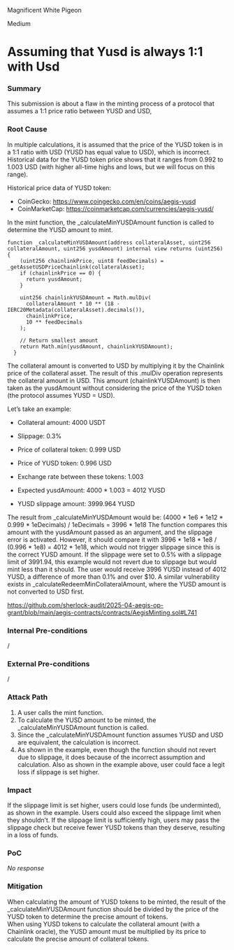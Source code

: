 Magnificent White Pigeon

Medium

# Assuming that Yusd is always 1:1 with Usd

### Summary

This submission is about a flaw in the minting process of a protocol that assumes a 1:1 price ratio between YUSD and USD,



### Root Cause

In multiple calculations, it is assumed that the price of the YUSD token is in a 1:1 ratio with USD (YUSD has equal value to USD), which is incorrect. Historical data for the YUSD token price shows that it ranges from 0.992 to 1.003 USD (with higher all-time highs and lows, but we will focus on this range).

Historical price data of YUSD token:  
- CoinGecko: https://www.coingecko.com/en/coins/aegis-yusd  
- CoinMarketCap: https://coinmarketcap.com/currencies/aegis-yusd/

In the mint function, the _calculateMinYUSDAmount function is called to determine the YUSD amount to mint.
```solidity
function _calculateMinYUSDAmount(address collateralAsset, uint256 collateralAmount, uint256 yusdAmount) internal view returns (uint256) {
    (uint256 chainlinkPrice, uint8 feedDecimals) = _getAssetUSDPriceChainlink(collateralAsset);
    if (chainlinkPrice == 0) {
      return yusdAmount;
    }

    uint256 chainlinkYUSDAmount = Math.mulDiv(
      collateralAmount * 10 ** (18 - IERC20Metadata(collateralAsset).decimals()),
      chainlinkPrice,
      10 ** feedDecimals
    );

    // Return smallest amount
    return Math.min(yusdAmount, chainlinkYUSDAmount);
  }

```
The collateral amount is converted to USD by multiplying it by the Chainlink price of the collateral asset. The result of this .mulDiv operation represents the collateral amount in USD. This amount (chainlinkYUSDAmount) is then taken as the yusdAmount without considering the price of the YUSD token (the protocol assumes YUSD = USD).

Let’s take an example:  
- Collateral amount: 4000 USDT  

- Slippage: 0.3%  

- Price of collateral token: 0.999 USD  

- Price of YUSD token: 0.996 USD  

- Exchange rate between these tokens: 1.003  

- Expected yusdAmount: 4000 * 1.003 = 4012 YUSD  

- YUSD slippage amount: 3999.964 YUSD

The result from _calculateMinYUSDAmount would be:
(4000 * 1e6 * 1e12 * 0.999 * 1eDecimals) / 1eDecimals = 3996 * 1e18
The function compares this amount with the yusdAmount passed as an argument, and the slippage error is activated. However, it should compare it with 3996 * 1e18 * 1e8 / (0.996 * 1e8) = 4012 * 1e18, which would not trigger slippage since this is the correct YUSD amount.
If the slippage were set to 0.5% with a slippage limit of 3991.94, this example would not revert due to slippage but would mint less than it should. The user would receive 3996 YUSD instead of 4012 YUSD, a difference of more than 0.1% and over $10.
A similar vulnerability exists in _calculateRedeemMinCollateralAmount, where the YUSD amount is not converted to USD first.

https://github.com/sherlock-audit/2025-04-aegis-op-grant/blob/main/aegis-contracts/contracts/AegisMinting.sol#L741

### Internal Pre-conditions

/ 

### External Pre-conditions

/ 

### Attack Path

1. A user calls the mint function.  
2. To calculate the YUSD amount to be minted, the _calculateMinYUSDAmount function is called.  
3. Since the _calculateMinYUSDAmount function assumes YUSD and USD are equivalent, the calculation is incorrect.  
4. As shown in the example, even though the function should not revert due to slippage, it does because of the incorrect assumption and calculation. Also as shown in the example above, user could face a legit loss if slippage is set higher.



### Impact

If the slippage limit is set higher, users could lose funds (be underminted), as shown in the example. Users could also exceed the slippage limit when they shouldn’t. If the slippage limit is sufficiently high, users may pass the slippage check but receive fewer YUSD tokens than they deserve, resulting in a loss of funds.



### PoC

_No response_

### Mitigation

When calculating the amount of YUSD tokens to be minted, the result of the _calculateMinYUSDAmount function should be divided by the price of the YUSD token to determine the precise amount of tokens.  
When using YUSD tokens to calculate the collateral amount (with a Chainlink oracle), the YUSD amount must be multiplied by its price to calculate the precise amount of collateral tokens.

